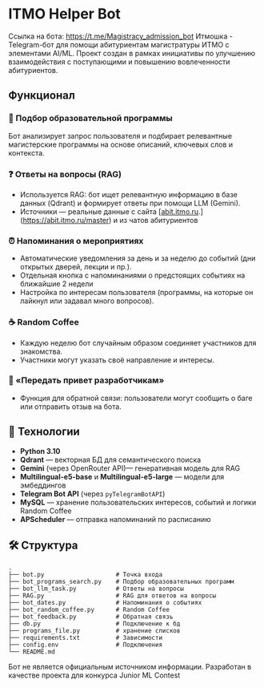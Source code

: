# ITMO Helper Bot

Ссылка на бота: https://t.me/Magistracy_admission_bot 
Итмошка - Telegram-бот для помощи абитуриентам магистратуры ИТМО с элементами AI/ML.
Проект создан в рамках инициативы по улучшению взаимодействия с поступающими и повышению вовлеченности абитуриентов.

## Функционал

### 🤖 Подбор образовательной программы

Бот анализирует запрос пользователя и подбирает релевантные магистерские программы на основе описаний, ключевых слов и контекста.

### ❓ Ответы на вопросы (RAG)

* Используется RAG: бот ищет релевантную информацию в базе данных (Qdrant) и формирует ответы при помощи LLM (Gemini).
* Источники — реальные данные с сайта [[abit.itmo.ru](https://abit.itmo.ru).](https://abit.itmo.ru/master) и из чатов абитуриентов

### ⏰ Напоминания о мероприятиях

* Автоматические уведомления за день и за неделю до событий (дни открытых дверей, лекции и пр.).
* Отдельная кнопка с напоминаниями о предстоящих событиях на ближайшие 2 недели
* Настройка по интересам пользователя (программы, на которые он лайкнул или задавал много вопросов).

### ☕ Random Coffee

* Каждую неделю бот случайным образом соединяет участников для знакомства.
* Участники могут указать своё направление и интересы.

### 💌 «Передать привет разработчикам»

* Функция для обратной связи: пользователи могут сообщить о баге или отправить отзыв на бота.

## 🚀 Технологии

* **Python 3.10**
* **Qdrant** — векторная БД для семантического поиска
* **Gemini** (через OpenRouter API)— генеративная модель для RAG
* **Multilingual-e5-base** и **Multilingual-e5-large** — модели для эмбеддингов
* **Telegram Bot API** (через `pyTelegramBotAPI`)
* **MySQL** — хранение пользовательских интересов, событий и логики Random Coffee
* **APScheduler** — отправка напоминаний по расписанию

## 🛠 Структура

```
.
├── bot.py                    # Точка входа
├── bot_programs_search.py    # Подбор образовательных программ
├── bot_llm_task.py           # Ответы на вопросы
├── RAG.py                    # RAG для ответов на вопросы
├── bot_dates.py              # Напоминания о событиях
├── bot_random_coffee.py      # Random Coffee
├── bot_feedback.py           # Обратная связь
├── db.py                     # Подключение к бд
├── programs_file.py          # хранение списков
├── requirements.txt          # Зависимости
├── config.env                # Подключения
└── README.md
```
Бот не является официальным источником информации. Разработан в качестве проекта для конкурса Junior ML Contest
